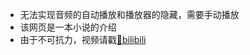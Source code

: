 + 无法实现音频的自动播放和播放器的隐藏，需要手动播放
+ 该网页是一本小说的介绍
+ 由于不可抗力，视频请戳[🔗bilibili](https://www.bilibili.com/video/BV1Y4411a7XS/?spm_id_from=trigger_reload)